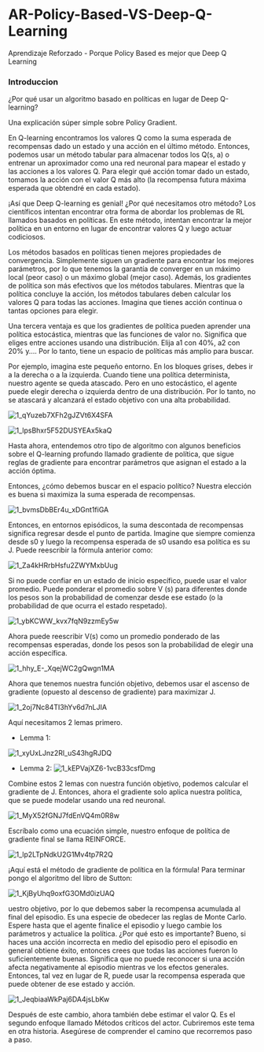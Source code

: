 # AR-Policy-Based-VS-Deep-Q-Learning
Aprendizaje Reforzado - Porque Policy Based es mejor que Deep Q Learning
### Introduccion ###

¿Por qué usar un algoritmo basado en políticas en lugar de Deep Q-learning?  

Una explicación súper simple sobre Policy Gradient.  

En Q-learning encontramos los valores Q como la suma esperada de recompensas dado un estado y una acción en el último método. Entonces, podemos usar un método tabular para almacenar todos los Q(s, a) o entrenar un aproximador como una red neuronal para mapear el estado y las acciones a los valores Q. Para elegir qué acción tomar dado un estado, tomamos la acción con el valor Q más alto (la recompensa futura máxima esperada que obtendré en cada estado).  

¡Así que Deep Q-learning es genial! ¿Por qué necesitamos otro método? Los científicos intentan encontrar otra forma de abordar los problemas de RL llamados basados en políticas. En este método, intentan encontrar la mejor política en un entorno en lugar de encontrar valores Q y luego actuar codiciosos.  

Los métodos basados en políticas tienen mejores propiedades de convergencia. Simplemente siguen un gradiente para encontrar los mejores parámetros, por lo que tenemos la garantía de converger en un máximo local (peor caso) o un máximo global (mejor caso). Además, los gradientes de política son más efectivos que los métodos tabulares. Mientras que la política concluye la acción, los métodos tabulares deben calcular los valores Q para todas las acciones. Imagina que tienes acción continua o tantas opciones para elegir.  

Una tercera ventaja es que los gradientes de política pueden aprender una política estocástica, mientras que las funciones de valor no. Significa que eliges entre acciones usando una distribución. Elija a1 con 40%, a2 con 20% y…. Por lo tanto, tiene un espacio de políticas más amplio para buscar.

Por ejemplo, imagina este pequeño entorno. En los bloques grises, debes ir a la derecha o a la izquierda. Cuando tiene una política determinista, nuestro agente se queda atascado. Pero en uno estocástico, el agente puede elegir derecha o izquierda dentro de una distribución. Por lo tanto, no se atascará y alcanzará el estado objetivo con una alta probabilidad.

![1_qYuzeb7XFh2gJZVt6X4SFA](https://user-images.githubusercontent.com/95035101/198917808-c3c86192-69ff-4598-89ce-8591e6ece29a.png)

![1_lpsBhxr5F52DUSYEAx5kaQ](https://user-images.githubusercontent.com/95035101/198917832-00bf068b-9e5f-4f5b-8162-782c42d0dec7.png)

Hasta ahora, entendemos otro tipo de algoritmo con algunos beneficios sobre el Q-learning profundo llamado gradiente de política, que sigue reglas de gradiente para encontrar parámetros que asignan el estado a la acción óptima.  

Entonces, ¿cómo debemos buscar en el espacio político? Nuestra elección es buena si maximiza la suma esperada de recompensas.

![1_bvmsDbBEr4u_xDGnt1fiGA](https://user-images.githubusercontent.com/95035101/198917932-f89c0120-0725-4356-b02d-e1e6776fad84.png)

Entonces, en entornos episódicos, la suma descontada de recompensas significa regresar desde el punto de partida. Imagine que siempre comienza desde s0 y luego la recompensa esperada de s0 usando esa política es su J. Puede reescribir la fórmula anterior como:

![1_Za4kHRrbHsfu2ZWYMxbUug](https://user-images.githubusercontent.com/95035101/198917968-232836e7-8971-450e-b02a-0171bb33d431.png)

Si no puede confiar en un estado de inicio específico, puede usar el valor promedio. Puede ponderar el promedio sobre V (s) para diferentes donde los pesos son la probabilidad de comenzar desde ese estado (o la probabilidad de que ocurra el estado respetado).


![1_ybKCWW_kvx7fqN9zzmEy5w](https://user-images.githubusercontent.com/95035101/198918011-08e09507-6787-44df-888a-adb8c1841f22.png)

Ahora puede reescribir V(s) como un promedio ponderado de las recompensas esperadas, donde los pesos son la probabilidad de elegir una acción específica.

![1_hhy_E-_XqejWC2gQwgn1MA](https://user-images.githubusercontent.com/95035101/198918049-b614dcae-1ed6-43b9-9e6e-2662852dc4a8.png)

Ahora que tenemos nuestra función objetivo, debemos usar el ascenso de gradiente (opuesto al descenso de gradiente) para maximizar J.

![1_2oj7Nc84TI3hYv6d7nLJIA](https://user-images.githubusercontent.com/95035101/198918069-dd46e840-9f66-4460-b789-ea440a1b9013.png)

Aquí necesitamos 2 lemas primero.

* Lemma 1:

![1_xyUxLJnz2Rl_uS43hgRJDQ](https://user-images.githubusercontent.com/95035101/198918112-5911e169-6cc1-481b-be3a-2ec704b48905.png)

* Lemma 2:
![1_kEPVajXZ6-1vcB33csfDmg](https://user-images.githubusercontent.com/95035101/198918131-bf8f764c-696c-45a6-86c9-ef9638847028.png)

Combine estos 2 lemas con nuestra función objetivo, podemos calcular el gradiente de J. Entonces, ahora el gradiente solo aplica nuestra política, que se puede modelar usando una red neuronal.

![1_MyX52fGNJ7fdEnVQ4m0R8w](https://user-images.githubusercontent.com/95035101/198918163-09cffdd2-4919-4e73-ad6a-8bfd08f68b89.png)

Escríbalo como una ecuación simple, nuestro enfoque de política de gradiente final se llama REINFORCE.

![1_lp2LTpNdkU2G1Mv4tp7R2Q](https://user-images.githubusercontent.com/95035101/198918193-198573fa-3e1a-4a61-a11c-00bb485196d5.png)

¡Aquí está el método de gradiente de política en la fórmula! Para terminar pongo el algoritmo del libro de Sutton:

![1_KjByUhq9oxfG3OMd0izUAQ](https://user-images.githubusercontent.com/95035101/198918236-36b4b765-13b2-49c9-ad81-c5129a1908bf.png)

uestro objetivo, por lo que debemos saber la recompensa acumulada al final del episodio. Es una especie de obedecer las reglas de Monte Carlo. Espere hasta que el agente finalice el episodio y luego cambie los parámetros y actualice la política. ¿Por qué esto es importante? Bueno, si haces una acción incorrecta en medio del episodio pero el episodio en general obtiene éxito, entonces crees que todas las acciones fueron lo suficientemente buenas. Significa que no puede reconocer si una acción afecta negativamente al episodio mientras ve los efectos generales. Entonces, tal vez en lugar de R, puede usar la recompensa esperada que puede obtener de ese estado y acción.

![1_JeqbiaaWkPaj6DA4jsLbKw](https://user-images.githubusercontent.com/95035101/198918266-016b1669-9634-432a-a6ce-256130c3c8f7.png)

Después de este cambio, ahora también debe estimar el valor Q. Es el segundo enfoque llamado Métodos críticos del actor. Cubriremos este tema en otra historia. Asegúrese de comprender el camino que recorremos paso a paso.


